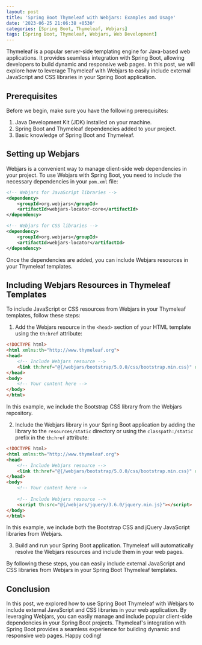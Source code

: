 ```yaml
---
layout: post
title: 'Spring Boot Thymeleaf with Webjars: Examples and Usage'
date: '2023-06-25 21:06:38 +0530'
categories: [Spring Boot, Thymeleaf, Webjars]
tags: [Spring Boot, Thymeleaf, Webjars, Web Development]
---
```

Thymeleaf is a popular server-side templating engine for Java-based web applications. It provides seamless integration with Spring Boot, allowing developers to build dynamic and responsive web pages. In this post, we will explore how to leverage Thymeleaf with Webjars to easily include external JavaScript and CSS libraries in your Spring Boot application.

## Prerequisites

Before we begin, make sure you have the following prerequisites:

1. Java Development Kit (JDK) installed on your machine.
2. Spring Boot and Thymeleaf dependencies added to your project.
3. Basic knowledge of Spring Boot and Thymeleaf.

## Setting up Webjars

Webjars is a convenient way to manage client-side web dependencies in your project. To use Webjars with Spring Boot, you need to include the necessary dependencies in your `pom.xml` file:

```xml
<!-- Webjars for JavaScript libraries -->
<dependency>
    <groupId>org.webjars</groupId>
    <artifactId>webjars-locator-core</artifactId>
</dependency>

<!-- Webjars for CSS libraries -->
<dependency>
    <groupId>org.webjars</groupId>
    <artifactId>webjars-locator</artifactId>
</dependency>
```

Once the dependencies are added, you can include Webjars resources in your Thymeleaf templates.

## Including Webjars Resources in Thymeleaf Templates

To include JavaScript or CSS resources from Webjars in your Thymeleaf templates, follow these steps:

1. Add the Webjars resource in the `<head>` section of your HTML template using the `th:href` attribute:

```html
<!DOCTYPE html>
<html xmlns:th="http://www.thymeleaf.org">
<head>
    <!-- Include Webjars resource -->
    <link th:href="@{/webjars/bootstrap/5.0.0/css/bootstrap.min.css}" rel="stylesheet" />
</head>
<body>
    <!-- Your content here -->
</body>
</html>
```

In this example, we include the Bootstrap CSS library from the Webjars repository.

2. Include the Webjars library in your Spring Boot application by adding the library to the `resources/static` directory or using the `classpath:/static` prefix in the `th:href` attribute:

```html
<!DOCTYPE html>
<html xmlns:th="http://www.thymeleaf.org">
<head>
    <!-- Include Webjars resource -->
    <link th:href="@{/webjars/bootstrap/5.0.0/css/bootstrap.min.css}" rel="stylesheet" />
</head>
<body>
    <!-- Your content here -->
    
    <!-- Include Webjars resource -->
    <script th:src="@{/webjars/jquery/3.6.0/jquery.min.js}"></script>
</body>
</html>
```

In this example, we include both the Bootstrap CSS and jQuery JavaScript libraries from Webjars.

3. Build and run your Spring Boot application. Thymeleaf will automatically resolve the Webjars resources and include them in your web pages.

By following these steps, you can easily include external JavaScript and CSS libraries from Webjars in your Spring Boot Thymeleaf templates.

## Conclusion

In this post, we explored how to use Spring Boot Thymeleaf with Webjars to include external JavaScript and CSS libraries in your web application. By leveraging Webjars, you can easily manage and include popular client-side dependencies in your Spring Boot projects. Thymeleaf's integration with Spring Boot provides a seamless experience for building dynamic and responsive web pages. Happy coding!